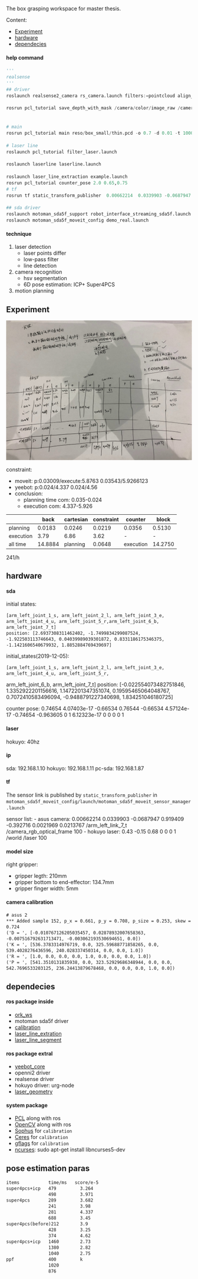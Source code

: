The box grasping workspace for master thesis.


Content:
- [Experiment](#Experiment)
- [hardware](#hardware)
- [dependecies](#dependecies)


#### help command

```python
'''
realsense
'''
## driver
roslaunch realsense2_camera rs_camera.launch filters:=pointcloud align_depth:=true

rosrun pcl_tutorial save_depth_with_mask /camera/color/image_raw /camera/depth/image_rect_raw imgs


# main
rosrun pcl_tutorial main reso/box_small/thin.pcd -o 0.7 -d 0.01 -t 1000 -n 100 -it 100

# laser line
roslaunch pcl_tutorial filter_laser.launch

roslaunch laserline laserline.launch 

roslaunch laser_line_extraction example.launch
rosrun pcl_tutorial counter_pose 2.0 0.65,0.75
# tf
rosrun tf static_transform_publisher  0.00662214  0.0339903 -0.0687947  0.919409 -0.392716 0.0021969 0.0213767 arm_left_link_7_t camera_rgb_optical_frame 100

## sda driver
roslaunch motoman_sda5f_support robot_interface_streaming_sda5f.launch 
roslaunch motoman_sda5f_moveit_config demo_real.launch 

```

#### technique

1. laser detection
    - laser points differ
    - low-pass filter
    - line detection
2. camera recognition
    - hsv segmentation
    - 6D pose estimation: ICP+ Super4PCS
3. motion planning


## Experiment
![time](reso/IMG_0945.JPG)

constraint:
- moveit: p:0.03009/execute:5.8763      0.03543/5.9266123
- yeebot: p:0.024/4.337   0.024/4.56
- conclusion: 
    - planning time com: 0.035-0.024
    - execution com: 4.337-5.926


|         | back     |cartesian|constraint| counter | block |
|---------| -------- | ------ | ------- | ------- | ----- |
|planning | 0.0183  | 0.0246 | 0.0219 | 0.0356 | 0.5130 |
|execution| 3.79     | 6.86   | 3.62   |     -   |   -   |
|all time |14.8884   | planning |0.0648 |execution|   14.2750 |  

241/h




## hardware

#### sda

initial states:

    [arm_left_joint_1_s, arm_left_joint_2_l, arm_left_joint_3_e, arm_left_joint_4_u, arm_left_joint_5_r,arm_left_joint_6_b, arm_left_joint_7_t]
    position: [2.6937308311462402, -1.7499834299087524, -1.922503113746643, 0.04039989039301872, 0.8331186175346375, -1.1421606540679932, 1.8852884769439697]

initial_states(2019-12-05):

    [arm_left_joint_1_s, arm_left_joint_2_l, arm_left_joint_3_e, arm_left_joint_4_u, arm_left_joint_5_r,
  arm_left_joint_6_b, arm_left_joint_7_t]
position: [-0.022554073482751846, 1.3352922201156616, 1.1472201347351074, 0.19595465064048767, 0.7072410583496094, -0.9488791227340698, 1.834251046180725]

counter pose:
    0.74654 4.07403e-17    -0.66534     0.76544
   -0.66534 4.57124e-17    -0.74654   -0.963605
          0           1 6.12323e-17           0
          0           0           0           1


#### laser

hokuyo: 40hz

#### ip

sda: 192.168.1.10
hokuyo: 192.168.1.11
pc-sda: 192.168.1.87

#### tf

The sensor link is published by  `static_transform_publisher` in `motoman_sda5f_moveit_config/launch/motoman_sda5f_moveit_sensor_manager.launch`

sensor list:
    - asus camera: 0.00662214  0.0339903 -0.0687947  0.919409 -0.392716 0.0021969 0.0213767 /arm_left_link_7_t /camera_rgb_optical_frame 100
    - hokuyo laser: 0.43 -0.15 0.68 0 0 0 1 /world /laser 100

#### model size

right gripper: 
- gripper legth: 210mm
- gripper bottom to end-effector: 134.7mm
- gripper finger width: 5mm 

#### camera calibration

```
# asus 2
*** Added sample 152, p_x = 0.661, p_y = 0.708, p_size = 0.253, skew = 0.724
('D = ', [-0.010767126205035457, 0.02878932007658363, -0.007516792631713471, -0.003062193530694651, 0.0])
('K = ', [536.3783314976719, 0.0, 325.59688771858265, 0.0, 539.4028276436596, 240.028337450314, 0.0, 0.0, 1.0])
('R = ', [1.0, 0.0, 0.0, 0.0, 1.0, 0.0, 0.0, 0.0, 1.0])
('P = ', [541.3510131835938, 0.0, 323.52929686348944, 0.0, 0.0, 542.7696533203125, 236.24413879678468, 0.0, 0.0, 0.0, 1.0, 0.0])
```

## dependecies

#### ros package inside

- [ork_ws]()
- motoman sda5f driver
- [calibration](https://github.com/lixiny/Handeye-Calibration-ROS)
- [laser_line_extration](https://github.com/kam3k/laser_line_extraction)
- [laser_line_segment]()

#### ros package extral

- [yeebot_core](https://github.com/YeeKal/yeebot)
- openni2 driver
- realsense driver
- hokuyo driver: urg-node
- [laser_geometry](https://wiki.ros.org/laser_geometry)

#### system package

- [PCL]() along with ros
- [OpenCV]() along with ros
- [Sophus](https://github.com/stonier/sophus) for `calibration`
- [Ceres](http://ceres-solver.org/) for `calibration`
- [gflags](https://github.com/gflags/gflags) for `calibration`
- [ncurses](): sudo apt-get install libncurses5-dev

## pose estimation paras

```
items           time/ms   score/e-5
super4pcs+icp   479         3.264
                498         3.971
super4pcs       289         3.682
                241         3.98
                281         4.337
                688         3.45
super4pcs(before)212        3.9
                428         3.25
                374         4.62
super4pcs+icp   1460        2.73
                1380        2.82
                1040        2.75
ppf             400         k
                1020
                876
```


